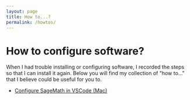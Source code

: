 ```yaml
---
layout: page
title: How to...?
permalink: /howtos/
---
```


# How to configure software?

When I had trouble installing or configuring software, I recorded the steps so that I can install it again. Below you will find my collection of "how to..." that I believe could be useful for you to.

- [Configure SageMath in VSCode (Mac)](/mathwithsagemath/vscode/configurations/2020/08/12/configure-sage-vscode.html)